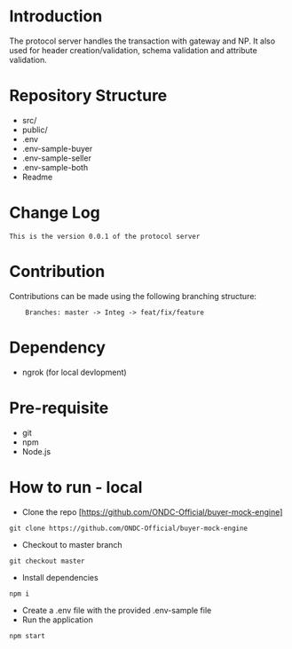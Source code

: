 # Introduction

The protocol server handles the transaction with gateway and NP. It also used for header creation/validation, schema validation and attribute validation.

# Repository Structure

- src/
- public/
- .env
- .env-sample-buyer
- .env-sample-seller
- .env-sample-both
- Readme

# Change Log

    This is the version 0.0.1 of the protocol server

# Contribution

Contributions can be made using the following branching structure:

```
    Branches: master -> Integ -> feat/fix/feature
```

# Dependency

- ngrok (for local devlopment)

# Pre-requisite

- git
- npm
- Node.js

# How to run - local

- Clone the repo [https://github.com/ONDC-Official/buyer-mock-engine]

```
git clone https://github.com/ONDC-Official/buyer-mock-engine
```

- Checkout to master branch

```
git checkout master
```

- Install dependencies

```
npm i
```

- Create a .env file with the provided .env-sample file
- Run the application

```
npm start
```
